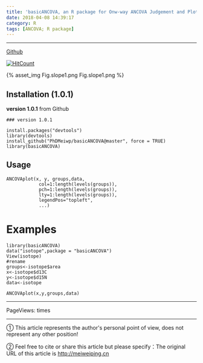 ```yaml
---
title: 'basicANCOVA, an R package for Onw-way ANCOVA Judgement and Plot'
date: 2018-04-08 14:39:17
category: R
tags: [ANCOVA; R package]
---
```


---

[Github](https://github.com/PhDMeiwp/basicANCOVA)

[![HitCount](http://hits.dwyl.io/PhDMeiwp/basicANCOVA.svg)](http://hits.dwyl.io/PhDMeiwp/basicANCOVA)


{% asset_img Fig.slope1.png Fig.slope1.png %}

<!-- more -->


## Installation (1.0.1)

**version 1.0.1** from Github

    ### version 1.0.1
	
	install.packages("devtools")
	library(devtools)   
	install_github("PhDMeiwp/basicANCOVA@master", force = TRUE)
	library(basicANCOVA)



## Usage

    ANCOVAplot(x, y, groups,data, 
       			col=1:length(levels(groups)),
       			pch=1:length(levels(groups)),
       			lty=1:length(levels(groups)),
       			legendPos="topleft",
       			...)


# Examples
	

    library(basicANCOVA)
    data("isotope",package = "basicANCOVA")
    View(isotope)
    #rename
    groups<-isotope$area
    x<-isotope$d13C
    y<-isotope$d15N
    data<-isotope
    
    ANCOVAplot(x,y,groups,data)


---

<span id="busuanzi_container_page_pv">
PageViews: <span id="busuanzi_value_page_pv"></span> times
</span>

---

① This article represents the author's personal point of view, does not represent any other position!

② Feel free to cite or share this article but please specify：The original URL of this article is http://meiweiping.cn